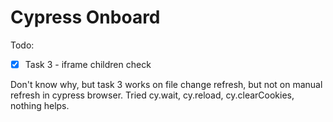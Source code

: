 # Cypress Onboard

Todo:
- [x] Task 3 - iframe children check

Don't know why, but task 3 works on file change refresh, but not on manual refresh in cypress browser.
Tried cy.wait, cy.reload, cy.clearCookies, nothing helps. 